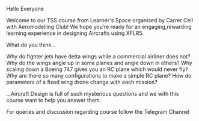 Hello Everyone

Welcome to our TSS course from Learner's Space organised by Carrer Cell with Aeromodelling Club! We hope you’re ready for an engaging,rewarding learning experience in designing Aircrafts using XFLR5.

What do you think...
   
   Why do fighter jets have delta wings while a commercial airliner does not? 
   Why do the wings angle up in some planes and angle down in others?
   Why scaling down a Boeing 747 gives you an RC plane which would never fly? 
   Why are there so many configurations to make a simple RC plane? How do parameters of a fixed wing drone change with each mission? 

…Aircraft Design is full of such mysterious questions and we with this course want to help you answer them.

For queries and discussion regarding course follow the Telegram Channel

